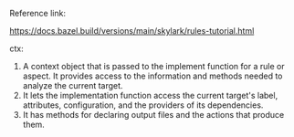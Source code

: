 Reference link:

https://docs.bazel.build/versions/main/skylark/rules-tutorial.html

ctx:
1. A context object that is passed to the implement function for a rule or aspect. It provides access to the information and methods needed to analyze the current target.
1. It lets the implementation function access the current target's label, attributes, configuration, and the providers of its dependencies.
1. It has methods for declaring output files and the actions that produce them.